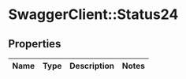 # SwaggerClient::Status24

## Properties
Name | Type | Description | Notes
------------ | ------------- | ------------- | -------------


